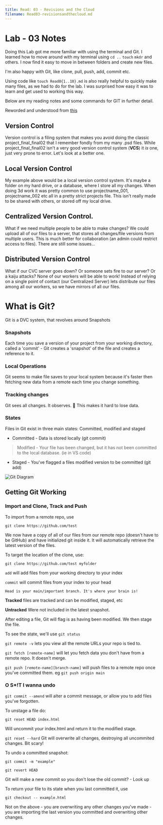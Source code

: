```yaml
---
title: Read: 03 - Revisions and the Cloud
filename: Read03-revisionsandthecloud.md
---
```


# Lab - 03 Notes

Doing this Lab got me more familiar with using the terminal and Git. I learned how to move around with my terminal using `cd ..` `touch` `mkdr` and others. I now find it easy to move in between folders and create new files. 

I'm also happy with Git, like clone, pull, push, add, commit etc. 

Using code like `touch Read0{1..10}.md` is also really helpful to quickly make many files, as we had to do for the lab. I was surprised how easy it was to learn and get used to working this way. 


Below are my reading notes and some commands for GIT in further detail. 

Reworded and understood from [this](https://blog.udemy.com/git-tutorial-a-comprehensive-guide/)


## Version Control 

Version control is a filing system that makes you avoid doing the classic project_final_final02 that I remember fondly from my many .psd files. While project_final_final02 isn't a very good version control system (**VCS**) it *is* one, just very prone to error. Let's look at a better one. 

## Local Version Control 

My example above would be a local version control system. It's maybe a folder on my hard drive, or a database, where I store all my changes. When doing 3d work it was pretty common to use projectname_001, projectname_002 etc all in a pretty strict projects file. This isn't really made to be shared with others, or stored off my local drive. 

## Centralized Version Control. 

What if we need multiple people to be able to make changes? We could upload all of our files to a server, that stores all changes/file versions from multiple users. This is much better for collaboration (an admin could restrict access to files). There are still some issues...

## Distributed Version Control 

What if our CVC server goes down? Or someone sets fire to our server? Or a kaiju attacks? None of our workers will be able to work! Instead of relying on a single point of contact (our Centralized Server) lets distribute our files among all our workers, so we have mirrors of all our files. 

# What is Git?

Git is a DVC system, that revolves around Snapshots

### Snapshots 

Each time you save a version of your project from your working directory, called a 'commit' - Git creates a 'snapshot' of the file and creates a reference to it. 

### Local Operations 

Git seems to make file saves to your local system because it's faster then fetching new data from a remote each time you change something. 

### Tracking changes

Git sees all changes. It observes. 👀 This makes it hard to lose data. 

### States 

Files in Git exist in three main states: Committed, modified and staged

* Committed - Data is stored locally (git commit)

> Modified - Your file has been changed, but it has not been committed to the local database. (ie in VS code)

* Staged - You've flagged a files modified version to be committed  (git add)

![Git Diagram](https://phoenixnap.com/kb/wp-content/uploads/2021/09/git-workflow.png)

## Getting Git Working

### Import and Clone, Track and Push

To import from a remote repo, use 

`git clone https://github.com/test`

We now have a copy of all of our files from our remote repo (doesn't have to be GitHub) and have initialized git inside it. It will automatically retrieve the latest version of the files.

To target the location of the clone, use:

`git clone https://github.com/test myfolder`

`add` will add files from your working directory to your index

`commit` will commit files from your index to your head

    Head is your main/important branch. It's where your brain is!

**Tracked** files are tracked and can be modified, staged, etc

**Untracked** Were not included in the latest snapshot. 

After editing a file, Git will flag is as having been modified. 
We then stage the file. 

To see the state, we'll use `git status`

`git remote -v` lets you view all the remote URLs your repo is tied to. 

`git fetch [remote-name]` will let you fetch data you don't have from a remote repo. It doesn't merge. 

`git push [remote-name][branch-name]` will push files to a remote repo once you've committed them. eg `git push origin main`


### O S*!T I wanna undo

`git commit --amend` will alter a commit message, or allow you to add files you've forgotten. 

To unstage a file do:

`git reset HEAD index.html`

Will uncommit your index.html and return it to the modified stage. 

`git reset --hard` Git will overwrite all changes, destroying all uncommited changes. Bit scary!

To undo a committed snapshot:

`git commit -m "example"`

`git revert HEAD`

Git will make a new commit so you don't lose the old commit? - Look up

To return your file to its state when you last committed it, use

`git checkout -- example.html`

Not on the above - you are overwriting any other changes you've made - you are importing the last version you committed and overwriting other changes.








